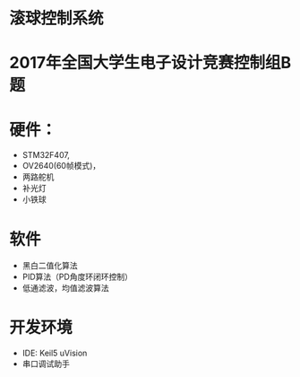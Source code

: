 # 滚球控制系统
# 2017年全国大学生电子设计竞赛控制组B题
# 硬件：
- STM32F407,
- OV2640(60帧模式)，
- 两路舵机
- 补光灯
- 小铁球
# 软件
- 黑白二值化算法
- PID算法（PD角度环闭环控制）
- 低通滤波，均值滤波算法

# 开发环境
- IDE: Keil5 uVision
- 串口调试助手

